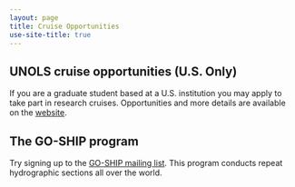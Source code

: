 ```yaml
---
layout: page
title: Cruise Opportunities
use-site-title: true
---
```


## UNOLS cruise opportunities (U.S. Only)

If you are a graduate student based at a U.S. institution you may apply to take part in research cruises. Opportunities and more details are available on the [website](https://www.unols.org/unols-cruise-opportunity-program). 

## The GO-SHIP program

Try signing up to the [GO-SHIP mailing list](http://www.go-ship.org/Join.html). This program conducts repeat hydrographic sections all over the world.  